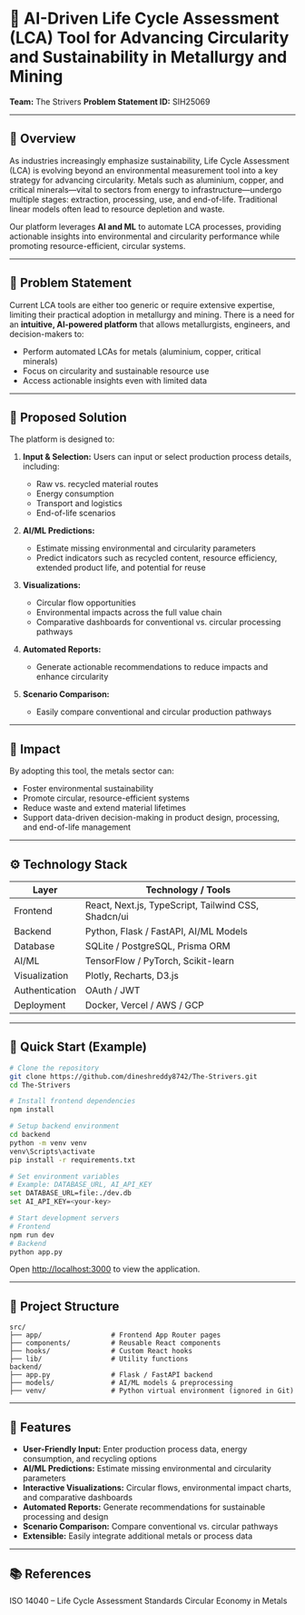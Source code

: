 
# 🌿 AI-Driven Life Cycle Assessment (LCA) Tool for Advancing Circularity and Sustainability in Metallurgy and Mining

**Team:** The Strivers
**Problem Statement ID:** SIH25069

---

## 🔹 Overview

As industries increasingly emphasize sustainability, Life Cycle Assessment (LCA) is evolving beyond an environmental measurement tool into a key strategy for advancing circularity. Metals such as aluminium, copper, and critical minerals—vital to sectors from energy to infrastructure—undergo multiple stages: extraction, processing, use, and end-of-life. Traditional linear models often lead to resource depletion and waste.

Our platform leverages **AI and ML** to automate LCA processes, providing actionable insights into environmental and circularity performance while promoting resource-efficient, circular systems.

---

## 🔹 Problem Statement

Current LCA tools are either too generic or require extensive expertise, limiting their practical adoption in metallurgy and mining. There is a need for an **intuitive, AI-powered platform** that allows metallurgists, engineers, and decision-makers to:

* Perform automated LCAs for metals (aluminium, copper, critical minerals)
* Focus on circularity and sustainable resource use
* Access actionable insights even with limited data

---

## 🔹 Proposed Solution

The platform is designed to:

1. **Input & Selection:**
   Users can input or select production process details, including:

   * Raw vs. recycled material routes
   * Energy consumption
   * Transport and logistics
   * End-of-life scenarios

2. **AI/ML Predictions:**

   * Estimate missing environmental and circularity parameters
   * Predict indicators such as recycled content, resource efficiency, extended product life, and potential for reuse

3. **Visualizations:**

   * Circular flow opportunities
   * Environmental impacts across the full value chain
   * Comparative dashboards for conventional vs. circular processing pathways

4. **Automated Reports:**

   * Generate actionable recommendations to reduce impacts and enhance circularity

5. **Scenario Comparison:**

   * Easily compare conventional and circular production pathways

---

## 🔹 Impact

By adopting this tool, the metals sector can:

* Foster environmental sustainability
* Promote circular, resource-efficient systems
* Reduce waste and extend material lifetimes
* Support data-driven decision-making in product design, processing, and end-of-life management

---

## ⚙️ Technology Stack

| Layer          | Technology / Tools                                  |
| -------------- | --------------------------------------------------- |
| Frontend       | React, Next.js, TypeScript, Tailwind CSS, Shadcn/ui |
| Backend        | Python, Flask / FastAPI, AI/ML Models               |
| Database       | SQLite / PostgreSQL, Prisma ORM                     |
| AI/ML          | TensorFlow / PyTorch, Scikit-learn                  |
| Visualization  | Plotly, Recharts, D3.js                             |
| Authentication | OAuth / JWT                                         |
| Deployment     | Docker, Vercel / AWS / GCP                          |

---

## 🚀 Quick Start (Example)

```bash
# Clone the repository
git clone https://github.com/dineshreddy8742/The-Strivers.git
cd The-Strivers

# Install frontend dependencies
npm install

# Setup backend environment
cd backend
python -m venv venv
venv\Scripts\activate
pip install -r requirements.txt

# Set environment variables
# Example: DATABASE_URL, AI_API_KEY
set DATABASE_URL=file:./dev.db
set AI_API_KEY=<your-key>

# Start development servers
# Frontend
npm run dev
# Backend
python app.py
```

Open [http://localhost:3000](http://localhost:3000) to view the application.

---

## 📁 Project Structure

```
src/
├── app/                 # Frontend App Router pages
├── components/          # Reusable React components
├── hooks/               # Custom React hooks
├── lib/                 # Utility functions
backend/
├── app.py               # Flask / FastAPI backend
├── models/              # AI/ML models & preprocessing
├── venv/                # Python virtual environment (ignored in Git)
```

---

## 🌟 Features

* **User-Friendly Input:** Enter production process data, energy consumption, and recycling options
* **AI/ML Predictions:** Estimate missing environmental and circularity parameters
* **Interactive Visualizations:** Circular flows, environmental impact charts, and comparative dashboards
* **Automated Reports:** Generate recommendations for sustainable processing and design
* **Scenario Comparison:** Compare conventional vs. circular pathways
* **Extensible:** Easily integrate additional metals or process data

---

## 📚 References

ISO 14040 – Life Cycle Assessment Standards
Circular Economy in Metals

